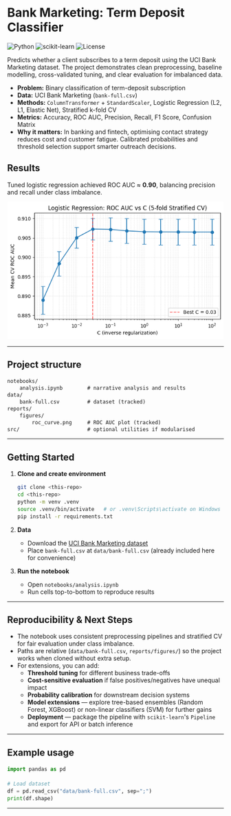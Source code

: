# Bank Marketing: Term Deposit Classifier

![Python](https://img.shields.io/badge/Python-3.11+-blue) ![scikit-learn](https://img.shields.io/badge/scikit--learn-1.x-ff7f0e) ![License](https://img.shields.io/badge/License-MIT-green)

Predicts whether a client subscribes to a term deposit using the UCI Bank Marketing dataset. The project demonstrates clean preprocessing, baseline modelling, cross-validated tuning, and clear evaluation for imbalanced data.

- **Problem:** Binary classification of term-deposit subscription  
- **Data:** UCI Bank Marketing (`bank-full.csv`)  
- **Methods:** `ColumnTransformer` + `StandardScaler`, Logistic Regression (L2, L1, Elastic Net), Stratified k-fold CV  
- **Metrics:** Accuracy, ROC AUC, Precision, Recall, F1 Score, Confusion Matrix  
- **Why it matters:** In banking and fintech, optimising contact strategy reduces cost and customer fatigue. Calibrated probabilities and threshold selection support smarter outreach decisions.  

## Results

Tuned logistic regression achieved ROC AUC ≈ **0.90**, balancing precision and recall under class imbalance.

![ROC Curve](reports/figures/roc_curve.png)

---

## Project structure
```
notebooks/
    analysis.ipynb        # narrative analysis and results
data/
    bank-full.csv         # dataset (tracked)
reports/
    figures/
        roc_curve.png     # ROC AUC plot (tracked)
src/                      # optional utilities if modularised
```

---

## Getting Started

1. **Clone and create environment**
   ```bash
   git clone <this-repo>
   cd <this-repo>
   python -m venv .venv
   source .venv/bin/activate   # or .venv\Scripts\activate on Windows
   pip install -r requirements.txt
   ```

2. **Data**
   - Download the [UCI Bank Marketing dataset](https://archive.ics.uci.edu/dataset/222/bank+marketing)  
   - Place `bank-full.csv` at `data/bank-full.csv` (already included here for convenience)

3. **Run the notebook**
   - Open `notebooks/analysis.ipynb`  
   - Run cells top-to-bottom to reproduce results  

---

## Reproducibility & Next Steps
- The notebook uses consistent preprocessing pipelines and stratified CV for fair evaluation under class imbalance.  
- Paths are relative (`data/bank-full.csv`, `reports/figures/`) so the project works when cloned without extra setup.  
- For extensions, you can add:
  - **Threshold tuning** for different business trade-offs  
  - **Cost-sensitive evaluation** if false positives/negatives have unequal impact  
  - **Probability calibration** for downstream decision systems  
  - **Model extensions** — explore tree-based ensembles (Random Forest, XGBoost) or non-linear classifiers (SVM) for further gains  
  - **Deployment** — package the pipeline with `scikit-learn`'s `Pipeline` and export for API or batch inference  

---

## Example usage
```python
import pandas as pd

# Load dataset
df = pd.read_csv("data/bank-full.csv", sep=";")
print(df.shape)
```
---
